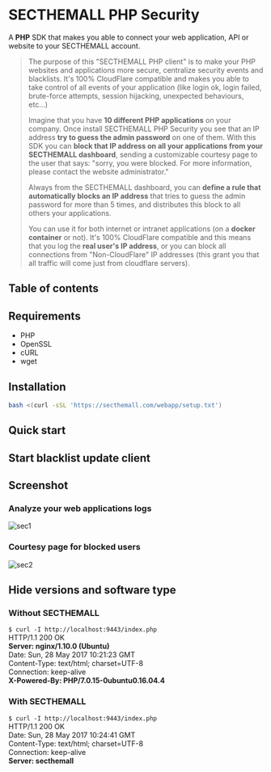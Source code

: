 # SECTHEMALL PHP Security
A **PHP** SDK that makes you able to connect your web application, API or website to your SECTHEMALL account.

> The purpose of this "SECTHEMALL PHP client" is to make your PHP websites and applications more secure, centralize security events and blacklists. It's 100% CloudFlare compatible and makes you able to take control of all events of your application (like login ok, login failed, brute-force attempts, session hijacking, unexpected behaviours, etc...)
> 
> Imagine that you have **10 different PHP applications** on your company. Once install SECTHEMALL PHP Security you see that an IP address **try to guess the admin password** on one of them. With this SDK you can **block that IP address on all your applications from your SECTHEMALL dashboard**, sending a customizable courtesy page to the user that says: "sorry, you were blocked. For more information, please contact the website administrator." 
>
> Always from the SECTHEMALL dashboard, you can **define a rule that automatically blocks an IP address** that tries to guess the admin password for more than 5 times, and distributes this block to all others your applications.
>
> You can use it for both internet or intranet applications (on a **docker container** or not). It's 100% CloudFlare compatible and this means that you log the **real user's IP address**, or you can block all connections from "Non-CloudFlare" IP addresses (this grant you that all traffic will come just from cloudflare servers).

## Table of contents

## Requirements
- PHP
- OpenSSL
- cURL
- wget

## Installation
```bash
bash <(curl -sSL 'https://secthemall.com/webapp/setup.txt')
```

## Quick start

## Start blacklist update client

## Screenshot
### Analyze your web applications logs
![sec1](https://secthemall.com/webapp/images/php-sec-1.png)

### Courtesy page for blocked users
![sec2](https://secthemall.com/webapp/images/php-sec-2.png)

## Hide versions and software type
### Without SECTHEMALL
`$ curl -I http://localhost:9443/index.php`<br>
HTTP/1.1 200 OK<br>
**Server: nginx/1.10.0 (Ubuntu)**<br>
Date: Sun, 28 May 2017 10:21:23 GMT<br>
Content-Type: text/html; charset=UTF-8<br>
Connection: keep-alive<br>
**X-Powered-By: PHP/7.0.15-0ubuntu0.16.04.4**<br>

### With SECTHEMALL
`$ curl -I http://localhost:9443/index.php`<br>
HTTP/1.1 200 OK<br>
Date: Sun, 28 May 2017 10:24:41 GMT<br>
Content-Type: text/html; charset=UTF-8<br>
Connection: keep-alive<br>
**Server: secthemall**<br>

